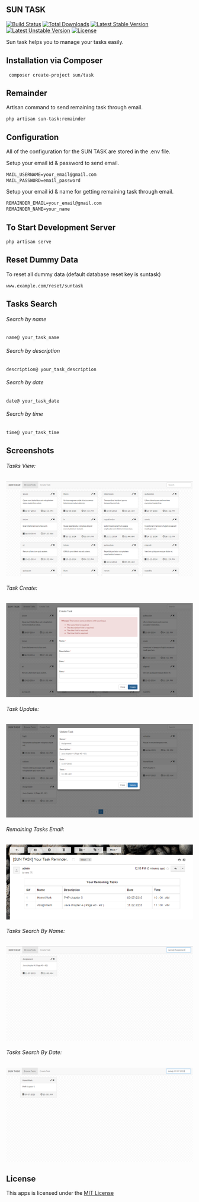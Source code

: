 ## SUN TASK

[![Build Status](https://travis-ci.org/IftekherSunny/SUN-TASK.svg?branch=master)](https://travis-ci.org/IftekherSunny/SUN-TASK)
[![Total Downloads](https://poser.pugx.org/sun/task/downloads)](https://packagist.org/packages/sun/task) [![Latest Stable Version](https://poser.pugx.org/sun/task/v/stable)](https://packagist.org/packages/sun/task) [![Latest Unstable Version](https://poser.pugx.org/sun/task/v/unstable)](https://packagist.org/packages/sun/task) [![License](https://poser.pugx.org/sun/task/license)](https://packagist.org/packages/sun/task)

Sun task helps you to manage your tasks easily.
 
## Installation via Composer

```
 composer create-project sun/task
```

## Remainder

Artisan command to send remaining task through email.
```
php artisan sun-task:remainder
```

## Configuration

All of the configuration for the SUN TASK are stored in the .env file.

Setup your email id & password to send email.

```
MAIL_USERNAME=your_email@gmail.com
MAIL_PASSWORD=email_password
```

Setup your email id & name for getting remaining task through email.

```
REMAINDER_EMAIL=your_email@gmail.com
REMAINDER_NAME=your_name
```

## To Start Development Server

```
php artisan serve
```

## Reset Dummy Data

To reset all dummy data (default database reset key is suntask) 
```
www.example.com/reset/suntask
```

## Tasks Search

###### Search by name

```
name@ your_task_name
```

###### Search by description

```
description@ your_task_description
```

###### Search by date

```
date@ your_task_date
```

###### Search by time


```
time@ your_task_time
```

## Screenshots

###### Tasks View:
![task view](https://github.com/IftekherSunny/SUN-TASK/blob/master/public/screenshot/suntask.png)

###### Task Create:
![task create](https://github.com/IftekherSunny/SUN-TASK/blob/master/public/screenshot/create.png)

###### Task Update:
![task update](https://github.com/IftekherSunny/SUN-TASK/blob/master/public/screenshot/update.png)

###### Remaining Tasks Email:
![remaining task email](https://github.com/IftekherSunny/SUN-TASK/blob/master/public/screenshot/email.png)

###### Tasks Search By Name:
![task search by name](https://github.com/IftekherSunny/SUN-TASK/blob/master/public/screenshot/searchbyname.png)

###### Tasks Search By Date:
![task search by Date](https://github.com/IftekherSunny/SUN-TASK/blob/master/public/screenshot/searchbydate.png)

## License

This apps is licensed under the [MIT License](https://github.com/IftekherSunny/SUN-TASK/blob/master/LICENSE)

